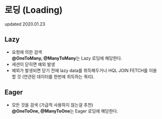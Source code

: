 # 로딩 (Loading)
updated 2020.01.23

## Lazy
- 요청에 의한 검색 <br>
**@OneToMany, @ManyToMany**는 Lazy 로딩에 해당한다. <br>
- 세션이 닫히면 예외 발생
- 예외가 발생되면 닫기 전에 lazy data를 취득해두거나 HQL JOIN FETCH를 이용할 것 (연관된 데이터를 한번에 취득하는 쿼리).

## Eager
- 모든 것을 검색 (가급적 사용하지 않는걸 추천)<br>
**@OneToOne, @ManyToOne**는 Eager 로딩에 해당한다.


